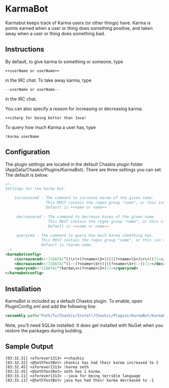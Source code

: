 ﻿KarmaBot
=========

Karmabot keeps track of Karma users (or other things) have.  Karma is points earned when a user or thing does something positive, and taken away when a user or thing does something bad.

Instructions
-------

By default, to give karma to something or someone, type

```
++userName or userName++ 
```

in the IRC chat.  To take away karma, type
```
--userName or userName--
```
in the IRC chat.

You can also specify a reason for increasing or decreasing karma:
```
++csharp for being better than Java!
```

To query how much Karma a user has, type
```
!karma userName
```

Configuration
--------
The plugin settings are located in the default Chaskis plugin folder (AppData/Chaskis/Plugins/KarmaBot).  There are three settings you can set.  The default is below.

```XML
<!--
Settings for the karma bot.

    increasecmd - The command to increase karma of the given name.
                  This MUST contain the regex group "name", or this isn't going to work.
                  Default is ++name or name++
                  
     decreasecmd - The command to decrease karma of the given name.
                   This MUST contain the regex group "name", or this isn't going to work.
                   Default is --name or name--
                 
     querycmd - The command to query how much karma something has.
                This MUST contain the regex group "name", or this isn't going to work.
                Default is !karma name.
-->
<karmabotconfig>
    <increasecmd><![CDATA[^((\+\+(?<name>\S+))|((?<name>\S+)\+\+))]]></increasecmd>
    <decreasecmd><![CDATA[^((--(?<name>\S+))|((?<name>\S+)--))]]></decreasecmd>
    <querycmd><![CDATA[^!karma\s+(?<name>\S+)]]></querycmd>
</karmabotconfig>

```

Installation
--------
KarmaBot is included as a default Chaskis plugin.  To enable, open PluginConfig.xml and add the following line:

```XML
<assembly path="Path/To/Chaskis/Install/Chaskis/Plugins/KarmaBot/KarmaBot.dll" classname="Chaskis.Plugins.KarmaBot.KarmaBot" />
```

Note, you'll need SQLite installed.  It does get installed with NuGet when you restore the packages during building.

Sample Output
--------

```
[03:32.31] <xforever1313> ++chaskis
[03:32.32] <@SethTestBot> chaskis has had their karma increased to 2
[03:32.45] <xforever1313> !karma seth
[03:32.45] <@SethTestBot> seth has 1 karma.
[03:33.11] <xforever1313> --java for being terrible language
[03:33.11] <@SethTestBot> java has had their karma decreased to -1
```